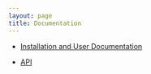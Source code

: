 ```yaml
---
layout: page
title: Documentation
---
```


* [Installation and User Documentation](https://cairis.readthedocs.io)

* [API](https://app.swaggerhub.com/apis/failys/CAIRIS)
